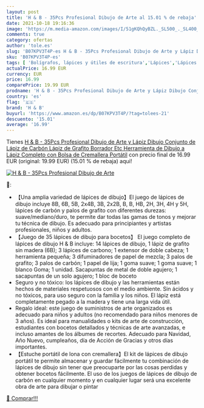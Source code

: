 ```yaml
---
layout: post
title: 'H & B - 35Pcs Profesional Dibujo de Arte al 15.01 % de rebaja'
date: 2021-10-18 19:16:36
image: 'https://m.media-amazon.com/images/I/51gKQhQyBZL._SL500_._SL400_.jpg'
comments: true
category: ofertas
author: 'tole.es'
slug: 'B07KPV3T4P-es H & B - 35Pcs Profesional Dibujo de Arte y Lápiz Dibujo...'
sku: 'B07KPV3T4P-es'
tags: [ 'Bolígrafos, lápices y útiles de escritura','Lápices','Lápices de colores para adultos','Material de dibujo técnico','Oficina y papelería','h & b','lápiz', ]
actualPrice: 16.99 EUR
currency: EUR
price: 16.99
comparePrice: 19.99 EUR
prodname: 'H & B - 35Pcs Profesional Dibujo de Arte y Lápiz Dibujo Conjunto de Lápiz de Carbón  Lápiz de Grafito  Borrador Etc Herramienta de Dibujo a Lápiz Completo con Bolsa de Cremallera Portátil'
country: 'es'
flag: '🇪🇸'
brand: 'H & B'
buyurl: 'https://www.amazon.es/dp/B07KPV3T4P/?tag=tolees-21'
descuento: '15.01'
average: '16.99'
---
```


Tienes [H & B - 35Pcs Profesional Dibujo de Arte y Lápiz Dibujo Conjunto de Lápiz de Carbón  Lápiz de Grafito  Borrador Etc Herramienta de Dibujo a Lápiz Completo con Bolsa de Cremallera Portátil](https://www.amazon.es/dp/B07KPV3T4P/?tag=tolees-21) con precio final de  16.99 EUR (original: 19.99 EUR) (15.01 %  de rebaja) aqui!

[![H & B - 35Pcs Profesional Dibujo de Arte](https://m.media-amazon.com/images/I/51gKQhQyBZL._SL500_._SL400_.jpg)](https://www.amazon.es/dp/B07KPV3T4P/?tag=tolees-21)

🔎:

- 【Una amplia variedad de lápices de dibujo】El juego de lápices de dibujo incluye 8B, 6B, 5B, 2x4B, 3B, 2x2B, B, B, HB, 2H, 3H, 4H y 5H, lápices de carbón y palos de grafito con diferentes durezas: suave/mediano/duro, te permite dar todas las gamas de tonos y mejorar tu técnica de dibujo. Es adecuado para principiantes y artistas profesionales, niños y adultos.
- 【Juego de 35 lápices de dibujo para bocetos】 El juego completo de lápices de dibujo H & B incluye: 14 lápices de dibujo, 1 lápiz de grafito sin madera (6B); 3 lápices de carbono; 1 extensor de doble cabeza; 1 herramienta pequeña; 3 difuminadores de papel de mezcla; 3 palos de grafito; 3 palos de carbón; 1 papel de lija; 1 goma suave; 1 goma suave; 1 blanco Goma; 1 unidad. Sacapuntas de metal de doble agujero; 1 sacapuntas de un solo agujero; 1 bloc de boceto
- Seguro y no tóxico: los lápices de dibujo y las herramientas están hechos de materiales respetuosos con el medio ambiente. Sin ácidos y no tóxicos, para uso seguro con la familia y los niños. El lápiz está completamente pegado a la madera y tiene una larga vida útil.
- Regalo ideal: este juego de suministros de arte organizados es adecuado para niños y adultos (no recomendado para niños menores de 3 años). Es ideal para manualidades o kits de arte de construcción, estudiantes con bocetos detallados y técnicas de arte avanzadas, e incluso amantes de los álbumes de recortes. Adecuado para Navidad, Año Nuevo, cumpleaños, día de Acción de Gracias y otros días importantes.
- 【Estuche portátil de lona con cremallera】El kit de lápices de dibujo portátil te permite almacenar y guardar fácilmente tu combinación de lápices de dibujo sin tener que preocuparte por las cosas perdidas y obtener bocetos fácilmente. El uso de los juegos de lápices de dibujo de carbón en cualquier momento y en cualquier lugar será una excelente obra de arte para dibujar o pintar

[🛒 Comprar!!!](https://www.amazon.es/dp/B07KPV3T4P/?tag=tolees-21)
